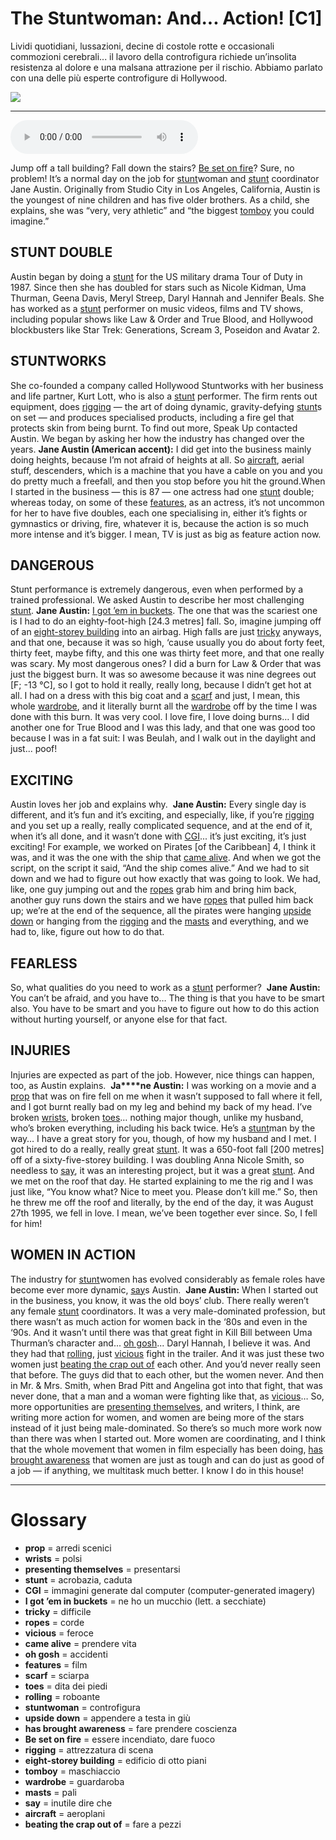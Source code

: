 # The Stuntwoman: And... Action!   [C1]

Lividi quotidiani, lussazioni, decine di costole rotte e occasionali commozioni cerebrali... il lavoro della controfigura richiede un’insolita resistenza al dolore e una malsana attrazione per il rischio. Abbiamo parlato con una delle più esperte controfigure di Hollywood.

![](The%20Stuntwoman%20And...%20Action%21.jpg)

--------------

<div>
<audio controls autoplay>
    <source src="https:/raw.githubusercontent.com/dartie/speakup/main/2024-06/The%20Stuntwoman%20And...%20Action%21.mp3" type="audio/mpeg">
</audio>
</div>


Jump off a tall building? Fall down the stairs? [Be set on fire](## "essere incendiato, dare fuoco")? Sure, no problem! It’s a normal day on the job for [stunt](## "acrobazia, caduta")woman and [stunt](## "acrobazia, caduta") coordinator Jane Austin. Originally from Studio City in Los Angeles, California, Austin is the youngest of nine children and has five older brothers. As a child, she explains, she was “very, very athletic” and “the biggest [tomboy](## "maschiaccio") you could imagine.”

## STUNT DOUBLE
Austin began by doing a [stunt](## "acrobazia, caduta") for the US military drama Tour of Duty in 1987. Since then she has doubled for stars such as Nicole Kidman, Uma Thurman, Geena Davis, Meryl Streep, Daryl Hannah and Jennifer Beals. She has worked as a [stunt](## "acrobazia, caduta") performer on music videos, films and TV shows, including popular shows like Law & Order and True Blood, and Hollywood blockbusters like Star Trek: Generations, Scream 3, Poseidon and Avatar 2. 

## STUNTWORKS
She co-founded a company called Hollywood Stuntworks with her business and life partner, Kurt Lott, who is also a [stunt](## "acrobazia, caduta") performer. The firm rents out equipment, does [rigging](## "attrezzatura di scena") — the art of doing dynamic, gravity-defying [stunt](## "acrobazia, caduta")s on set — and produces specialised products, including a fire gel that protects skin from being burnt. To find out more, Speak Up contacted Austin. We began by asking her how the industry has changed over the years.
**Jane Austin (American accent):** I did get into the business mainly doing heights, because I’m not afraid of heights at all. So [aircraft](## "aeroplani"), aerial stuff, descenders, which is a machine that you have a cable on you and you do pretty much a freefall, and then you stop before you hit the ground.When I started in the business — this is 87 — one actress had one [stunt](## "acrobazia, caduta") double; whereas today, on some of these [features](## "film"), as an actress, it’s not uncommon for her to have five doubles, each one specialising in, either it’s fights or gymnastics or driving, fire, whatever it is, because the action is so much more intense and it’s bigger. I mean, TV is just as big as feature action now.

## DANGEROUS
Stunt performance is extremely dangerous, even when performed by a trained professional. We asked Austin to describe her most challenging [stunt](## "acrobazia, caduta").
**Jane Austin:** [I got ’em in buckets](## "ne ho un mucchio (lett. a secchiate)"). The one that was the scariest one is I had to do an eighty-foot-high [24.3 metres] fall. So, imagine jumping off of an [eight-storey building](## "edificio di otto piani") into an airbag. High falls are just [tricky](## "difficile") anyways, and that one, because it was so high, ‘cause usually you do about forty feet, thirty feet, maybe fifty, and this one was thirty feet more, and that one really was scary. My most dangerous ones? I did a burn for Law & Order that was just the biggest burn. It was so awesome because it was nine degrees out [F; -13 °C], so I got to hold it really, really long, because I didn’t get hot at all. I had on a dress with this big coat and a [scarf](## "sciarpa") and just, I mean, this whole [wardrobe](## "guardaroba"), and it literally burnt all the [wardrobe](## "guardaroba") off by the time I was done with this burn. It was very cool. I love fire, I love doing burns… I did another one for True Blood and I was this lady, and that one was good too because I was in a fat suit: I was Beulah, and I walk out in the daylight and just... poof! 

## EXCITING
Austin loves her job and explains why. 
**Jane Austin:** Every single day is different, and it’s fun and it’s exciting, and especially, like, if you’re [rigging](## "attrezzatura di scena") and you set up a really, really complicated sequence, and at the end of it, when it’s all done, and it wasn’t done with [CGI](## "immagini generate dal computer (computer-generated imagery)")... it’s just exciting, it’s just exciting! For example, we worked on Pirates [of the Caribbean] 4, I think it was, and it was the one with the ship that [came alive](## "prendere vita"). And when we got the script, on the script it said, “And the ship comes alive.” And we had to sit down and we had to figure out how exactly that was going to look. We had, like, one guy jumping out and the [ropes](## "corde") grab him and bring him back, another guy runs down the stairs and we have [ropes](## "corde") that pulled him back up; we’re at the end of the sequence, all the pirates were hanging [upside down](## "appendere a testa in giù") or hanging from the [rigging](## "attrezzatura di scena") and the [masts](## "pali") and everything, and we had to, like, figure out how to do that.

## FEARLESS
So, what qualities do you need to work as a [stunt](## "acrobazia, caduta") performer? 
**Jane Austin:** You can’t be afraid, and you have to… The thing is that you have to be smart also. You have to be smart and you have to figure out how to do this action without hurting yourself, or anyone else for that fact.

## INJURIES
Injuries are expected as part of the job. However, nice things can happen, too, as Austin explains. 
**Ja****ne Austin:** I was working on a movie and a [prop](## "arredi scenici") that was on fire fell on me when it wasn’t supposed to fall where it fell, and I got burnt really bad on my leg and behind my back of my head. I’ve broken [wrists](## "polsi"), broken [toes](## "dita dei piedi")… nothing major though, unlike my husband, who’s broken everything, including his back twice. He’s a [stunt](## "acrobazia, caduta")man by the way… I have a great story for you, though, of how my husband and I met. I got hired to do a really, really great [stunt](## "acrobazia, caduta"). It was a 650-foot fall [200 metres] off of a sixty-five-storey building. I was doubling Anna Nicole Smith, so needless to [say](## "inutile dire che"), it was an interesting project, but it was a great [stunt](## "acrobazia, caduta"). And we met on the roof that day. He started explaining to me the rig and I was just like, “You know what? Nice to meet you. Please don’t kill me.” So, then he threw me off the roof and literally, by the end of the day, it was August 27th 1995, we fell in love. I mean, we’ve been together ever since. So, I fell for him!

## WOMEN IN ACTION
The industry for [stunt](## "acrobazia, caduta")women has evolved considerably as female roles have become ever more dynamic, [say](## "inutile dire che")s Austin. 
**Jane Austin:** When I started out in the business, you know, it was the old boys’ club. There really weren’t any female [stunt](## "acrobazia, caduta") coordinators. It was a very male-dominated profession, but there wasn’t as much action for women back in the ‘80s and even in the ‘90s. And it wasn’t until there was that great fight in Kill Bill between Uma Thurman’s character and... [oh gosh](## "accidenti")... Daryl Hannah, I believe it was. And they had that [rolling](## "roboante"), just [vicious](## "feroce") fight in the trailer. And it was just these two women just [beating the crap out of](## "fare a pezzi") each other. And you’d never really seen that before. The guys did that to each other, but the women never. And then in Mr. & Mrs. Smith, when Brad Pitt and Angelina got into that fight, that was never done, that a man and a woman were fighting like that, as [vicious](## "feroce")… So, more opportunities are [presenting themselves](## "presentarsi"), and writers, I think, are writing more action for women, and women are being more of the stars instead of it just being male-dominated. So there’s so much more work now than there was when I started out. More women are coordinating, and I think that the whole movement that women in film especially has been doing, [has brought awareness](## "fare prendere coscienza") that women are just as tough and can do just as good of a job — if anything, we multitask much better. I know I do in this house!  

--------------

<div style = "display:block; clear:both; page-break-after:always;"></div>

# Glossary
* **prop** = arredi scenici
* **wrists** = polsi
* **presenting themselves** = presentarsi
* **stunt** = acrobazia, caduta
* **CGI** = immagini generate dal computer (computer-generated imagery)
* **I got ’em in buckets** = ne ho un mucchio (lett. a secchiate)
* **tricky** = difficile
* **ropes** = corde
* **vicious** = feroce
* **came alive** = prendere vita
* **oh gosh** = accidenti
* **features** = film
* **scarf** = sciarpa
* **toes** = dita dei piedi
* **rolling** = roboante
* **stuntwoman** = controfigura
* **upside down** = appendere a testa in giù
* **has brought awareness** = fare prendere coscienza
* **Be set on fire** = essere incendiato, dare fuoco
* **rigging** = attrezzatura di scena
* **eight-storey building** = edificio di otto piani
* **tomboy** = maschiaccio
* **wardrobe** = guardaroba
* **masts** = pali
* **say** = inutile dire che
* **aircraft** = aeroplani
* **beating the crap out of** = fare a pezzi
